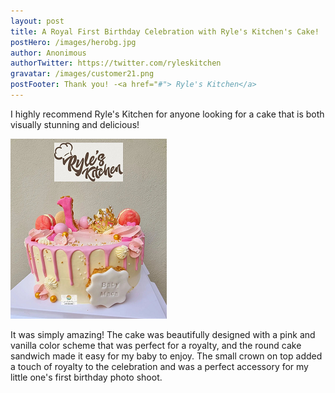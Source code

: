 ```yaml
---
layout: post
title: A Royal First Birthday Celebration with Ryle's Kitchen's Cake!
postHero: /images/herobg.jpg
author: Anonimous
authorTwitter: https://twitter.com/ryleskitchen
gravatar: /images/customer21.png
postFooter: Thank you! -<a href="#"> Ryle's Kitchen</a>
---
```



I highly recommend Ryle's Kitchen for anyone looking for a cake that is both visually stunning and delicious!

<img class="pull-left" src="/images/082222-2.png" alt="Royalty cake">

It was simply amazing! The cake was beautifully designed with a pink and vanilla color scheme that was perfect for a royalty, and the round cake sandwich made it easy for my baby to enjoy. The small crown on top added a touch of royalty to the celebration and was a perfect accessory for my little one's first birthday photo shoot.
